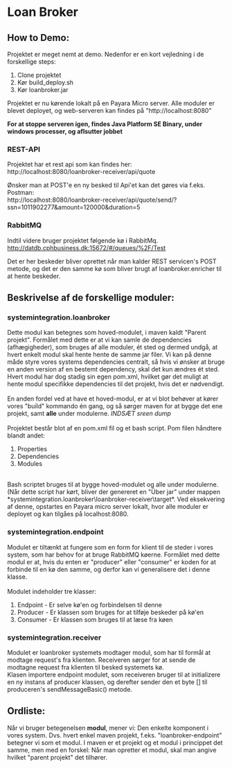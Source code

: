 # Loan Broker
## How to Demo:

Projektet er meget nemt at demo. Nedenfor er en kort vejledning i de forskellige steps:
1. Clone projektet
2. Kør build_deploy.sh
3. Kør loanbroker.jar

<p>Projektet er nu kørende lokalt på en Payara Micro server. Alle moduler er blevet deployet, og web-serveren kan findes på "http://localhost:8080"</p>

**For at stoppe serveren igen, findes Java Platform SE Binary, under windows processer, og aflsutter jobbet** 

### REST-API
Projektet har et rest api som kan findes her:
<br>
http://localhost:8080/loanbroker-receiver/api/quote

Ønsker man at POST'e en ny besked til Api'et kan det gøres via f.eks. Postman:
<br>
http://localhost:8080/loanbroker-receiver/api/quote/send/?ssn=1011902277&amount=120000&duration=5


### RabbitMQ
Indtil videre bruger projektet følgende kø i RabbitMq.
<br>
http://datdb.cphbusiness.dk:15672/#/queues/%2F/Test
<br>
<p>Det er her beskeder bliver oprettet når man kalder REST servicen's POST metode, og det er den samme kø som bliver brugt af loanbroker.enricher til at hente beskeder.</p>


## Beskrivelse af de forskellige moduler:

### systemintegration.loanbroker
Dette modul kan betegnes som hoved-modulet, i maven kaldt "Parent projekt". Formålet med dette er at vi kan samle de dependencies (afhægigheder), som bruges af alle moduler, ét sted og dermed undgå, at hvert enkelt modul skal hente hente de samme jar filer. Vi kan på denne måde styre vores systems dependencies centralt, så hvis vi ønsker at bruge en anden version af en bestemt dependency, skal det kun ændres ét sted. Hvert modul har dog stadig sin egen pom.xml, hvilket gør det muligt at hente modul specifikke dependencies til det projekt, hvis det er nødvendigt.  
<br>
En anden fordel ved at have et hoved-modul, er at vi blot behøver at kører vores "build" kommando én gang, og så sørger maven for at bygge det ene projekt, samt **alle** under modulerne. *INDSÆT sreen dump* 
<br><br>
Projektet består blot af en pom.xml fil og et bash script. Pom filen håndtere blandt andet:
1. Properties
2. Dependencies
3. Modules

<br>
Bash scriptet bruges til at bygge hoved-modulet og alle under modulerne. (Når dette script har kørt, bliver der genereret en "Über jar" under mappen *systemintegration.loanbroker\loanbroker-receiver\target*. Ved eksekvering af denne, opstartes en Payara micro server lokalt, hvor alle moduler er deployet og kan tilgåes på localhost:8080.  


### systemintegration.endpoint
Modulet er tiltænkt at fungere som en form for klient til de steder i vores system, som har behov for at bruge RabbitMQ køerne. Formålet med dette modul er at, hvis du enten er "producer" eller "consumer" er koden for at forbinde til en kø den samme, og derfor kan vi generalisere det i denne klasse. 
<br><br>
Modulet indeholder tre klasser:
1. Endpoint - Er selve kø'en og forbindelsen til denne
2. Producer - Er klassen som bruges for at tilføje beskeder på kø'en
3. Consumer - Er klassen som bruges til at læse fra køen

### systemintegration.receiver
Modulet er loanbroker systemets modtager modul, som har til formål at modtage request's fra klienten. Receiveren sørger for at sende de modtagne request fra klienten til besked systemets kø.
<br>
Klasen importere endpoint modulet, som receiveren bruger til at initializere en ny instans af producer klassen, og derefter sender den et byte [] til produceren's sendMessageBasic() metode.


## Ordliste:
Når vi bruger betegenelsen **modul**, mener vi: Den enkelte komponent i vores system. Dvs. hvert enkel maven projekt, f.eks. "loanbroker-endpoint" betegner vi som et modul. I maven er et projekt og et modul i princippet det samme, men med en forskel: Når man opretter et modul, skal man angive hvilket "parent projekt" det tilhører.
